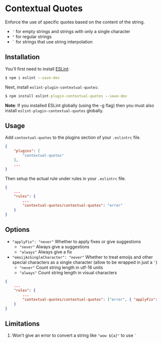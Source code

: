 # Contextual Quotes
Enforce the use of specific quotes based on the content of the string.

* `'` for empty strings and strings with only a single character
* `"` for regular strings
* `` ` `` for strings that use string interpolation

## Installation
You'll first need to install [ESLint](https://eslint.org/):
```cmd
$ npm i eslint --save-dev
```

Next, install `eslint-plugin-contextual-quotes`:
```cmd
$ npm install eslint-plugin-contextual-quotes --save-dev
```
**Note**: If you installed ESLint globally (using the -g flag) then you must also install `eslint-plugin-contextual-quotes` globally.

## Usage
Add `contextual-quotes` to the plugins section of your `.eslintrc` file.
```json
{
    "plugins": [
        "contextual-quotes"
    ],
    ...
}
```

Then setup the actual rule under rules in your `.eslintrc` file.
```json
{
    ...
    "rules": {
        ...
        "contextual-quotes/contextual-quotes": "error"
    }
}
```

## Options
* `"applyFix": "never"` Whether to apply fixes or give suggestions
    * `"never"` Always give a suggestions
    * `"always"` Always give a fix
* `"emoijAsSingleCharacter": "never"` Whether to treat emoijs and other special characters as a single character (allow to be wrapped in just a `'`)
    * `"never"` Count string length in utf-16 units
    * `"always"` Count string length in visual characters

```json
{
    ...
    "rules": {
        ...
        "contextual-quotes/contextual-quotes": ["error", { "applyFix": "always", "emoijAsSingleCharacter": "always" }]
    }
}
```

## Limitations
1. Won't give an error to convert a string like `"wow ${a}"` to use `` ` ``
